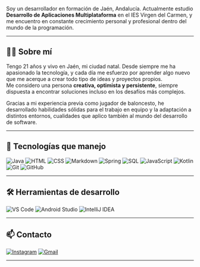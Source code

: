 Soy un desarrollador en formación de Jaén, Andalucía. Actualmente estudio **Desarrollo de Aplicaciones Multiplataforma** en el IES Virgen del Carmen, y me encuentro en constante crecimiento personal y profesional dentro del mundo de la programación.

---

## 🧑‍💻 Sobre mí

Tengo 21 años y vivo en Jaén, mi ciudad natal. Desde siempre me ha apasionado la tecnología, y cada día me esfuerzo por aprender algo nuevo que me acerque a crear todo tipo de ideas y proyectos propios.  
Me considero una persona **creativa, optimista y persistente**, siempre dispuesta a encontrar soluciones incluso en los desafíos más complejos.

Gracias a mi experiencia previa como jugador de baloncesto, he desarrollado habilidades sólidas para el trabajo en equipo y la adaptación a distintos entornos, cualidades que aplico también al mundo del desarrollo de software.

---

## 🚀 Tecnologías que manejo

![Java](https://img.shields.io/badge/Java-007396?style=for-the-badge&logo=java&logoColor=white)
![HTML](https://img.shields.io/badge/HTML-E34F26?style=for-the-badge&logo=html5&logoColor=white)
![CSS](https://img.shields.io/badge/CSS-1572B6?style=for-the-badge&logo=css3&logoColor=white)
![Markdown](https://img.shields.io/badge/Markdown-000000?style=for-the-badge&logo=markdown&logoColor=white)
![Spring](https://img.shields.io/badge/Spring-6DB33F?style=for-the-badge&logo=spring&logoColor=white)
![SQL](https://img.shields.io/badge/SQL-4479A1?style=for-the-badge&logo=postgresql&logoColor=white)
![JavaScript](https://img.shields.io/badge/JavaScript-F7DF1E?style=for-the-badge&logo=javascript&logoColor=black)
![Kotlin](https://img.shields.io/badge/Kotlin-0095D5?style=for-the-badge&logo=kotlin&logoColor=white)
![Git](https://img.shields.io/badge/Git-F05032?style=for-the-badge&logo=git&logoColor=white)
![GitHub](https://img.shields.io/badge/GitHub-181717?style=for-the-badge&logo=github&logoColor=white)

---

## 🛠️ Herramientas de desarrollo

![VS Code](https://img.shields.io/badge/VS%20Code-007ACC?style=for-the-badge&logo=visual-studio-code&logoColor=white)
![Android Studio](https://img.shields.io/badge/Android%20Studio-3DDC84?style=for-the-badge&logo=android-studio&logoColor=white)
![IntelliJ IDEA](https://img.shields.io/badge/IntelliJ%20IDEA-000000?style=for-the-badge&logo=intellij-idea&logoColor=white)

---

## 📫 Contacto

[![Instagram](https://img.shields.io/badge/Instagram-E4405F?style=for-the-badge&logo=instagram&logoColor=white)](https://instagram.com/daaniic7)
[![Gmail](https://img.shields.io/badge/Gmail-D14836?style=for-the-badge&logo=gmail&logoColor=white)](mailto:dcornejogarcia775@gmail.com)

---
